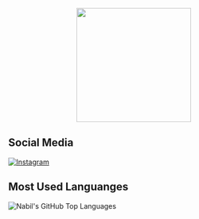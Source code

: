 <p align="center">
  <img src="https://miro.medium.com/max/2048/1*OohqW5DGh9CQS4hLY5FXzA.png" height="230"/>
</p>

## Social Media
[![Instagram](https://img.shields.io/badge/-Instagram-a83252?style=flat&logo=Instagram&logoColor=white)](https://www.instagram.com/nabil.djulfiansyah/)

## Most Used Languanges
<img align="left" alt="Nabil's GitHub Top Languages" src="https://github-readme-stats.vercel.app/api/top-langs/?username=nabil-jbs-id&theme=dark" />

